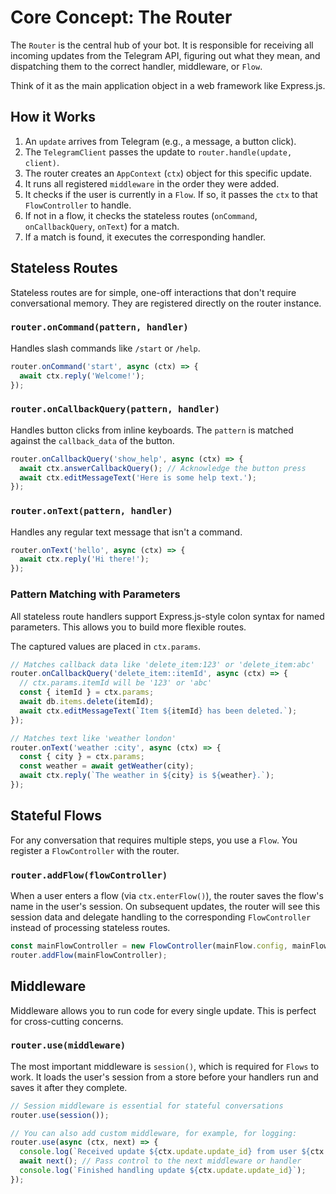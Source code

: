# Core Concept: The Router

The `Router` is the central hub of your bot. It is responsible for receiving all incoming updates from the Telegram API, figuring out what they mean, and dispatching them to the correct handler, middleware, or `Flow`.

Think of it as the main application object in a web framework like Express.js.

## How it Works

1.  An `update` arrives from Telegram (e.g., a message, a button click).
2.  The `TelegramClient` passes the update to `router.handle(update, client)`.
3.  The router creates an `AppContext` (`ctx`) object for this specific update.
4.  It runs all registered `middleware` in the order they were added.
5.  It checks if the user is currently in a `Flow`. If so, it passes the `ctx` to that `FlowController` to handle.
6.  If not in a flow, it checks the stateless routes (`onCommand`, `onCallbackQuery`, `onText`) for a match.
7.  If a match is found, it executes the corresponding handler.

## Stateless Routes

Stateless routes are for simple, one-off interactions that don't require conversational memory. They are registered directly on the router instance.

### `router.onCommand(pattern, handler)`

Handles slash commands like `/start` or `/help`.

```typescript
router.onCommand('start', async (ctx) => {
  await ctx.reply('Welcome!');
});
```

### `router.onCallbackQuery(pattern, handler)`

Handles button clicks from inline keyboards. The `pattern` is matched against the `callback_data` of the button.

```typescript
router.onCallbackQuery('show_help', async (ctx) => {
  await ctx.answerCallbackQuery(); // Acknowledge the button press
  await ctx.editMessageText('Here is some help text.');
});
```

### `router.onText(pattern, handler)`

Handles any regular text message that isn't a command.

```typescript
router.onText('hello', async (ctx) => {
  await ctx.reply('Hi there!');
});
```

### Pattern Matching with Parameters

All stateless route handlers support Express.js-style colon syntax for named parameters. This allows you to build more flexible routes.

The captured values are placed in `ctx.params`.

```typescript
// Matches callback data like 'delete_item:123' or 'delete_item:abc'
router.onCallbackQuery('delete_item::itemId', async (ctx) => {
  // ctx.params.itemId will be '123' or 'abc'
  const { itemId } = ctx.params;
  await db.items.delete(itemId);
  await ctx.editMessageText(`Item ${itemId} has been deleted.`);
});

// Matches text like 'weather london'
router.onText('weather :city', async (ctx) => {
  const { city } = ctx.params;
  const weather = await getWeather(city);
  await ctx.reply(`The weather in ${city} is ${weather}.`);
});
```

## Stateful Flows

For any conversation that requires multiple steps, you use a `Flow`. You register a `FlowController` with the router.

### `router.addFlow(flowController)`

When a user enters a flow (via `ctx.enterFlow()`), the router saves the flow's name in the user's session. On subsequent updates, the router will see this session data and delegate handling to the corresponding `FlowController` instead of processing stateless routes.

```typescript
const mainFlowController = new FlowController(mainFlow.config, mainFlow.name);
router.addFlow(mainFlowController);
```

## Middleware

Middleware allows you to run code for every single update. This is perfect for cross-cutting concerns.

### `router.use(middleware)`

The most important middleware is `session()`, which is required for `Flows` to work. It loads the user's session from a store before your handlers run and saves it after they complete.

```typescript
// Session middleware is essential for stateful conversations
router.use(session());

// You can also add custom middleware, for example, for logging:
router.use(async (ctx, next) => {
  console.log(`Received update ${ctx.update.update_id} from user ${ctx.from?.id}`);
  await next(); // Pass control to the next middleware or handler
  console.log(`Finished handling update ${ctx.update.update_id}`);
});
```
